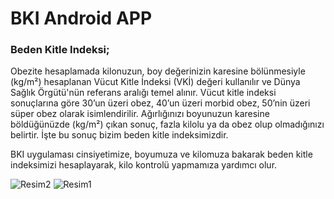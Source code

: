 # BKI Android APP
### Beden Kitle Indeksi;
Obezite hesaplamada kilonuzun, boy değerinizin karesine bölünmesiyle (kg/m²) hesaplanan Vücut Kitle İndeksi (VKİ) değeri kullanılır ve Dünya Sağlık Örgütü'nün referans aralığı temel alınır. Vücut kitle indeksi sonuçlarına göre 30’un üzeri obez, 40’un üzeri morbid obez, 50’nin üzeri süper obez olarak isimlendirilir.
Ağırlığınızı boyunuzun karesine böldüğünüzde (kg/m²) çıkan sonuç, fazla kilolu ya da obez olup olmadığınızı belirtir. İşte bu sonuç bizim beden kitle indeksimizdir.

BKI uygulaması cinsiyetimize, boyumuza ve kilomuza bakarak beden kitle indeksimizi hesaplayarak, kilo kontrolü yapmamıza yardımcı olur.

![Resim2](https://user-images.githubusercontent.com/48246214/131228743-c27ddfe1-dc92-459b-ab89-e96924a6e0cf.png)
![Resim1](https://user-images.githubusercontent.com/48246214/131228747-fab895de-2e23-4d85-951e-23c7226c5d03.png)


